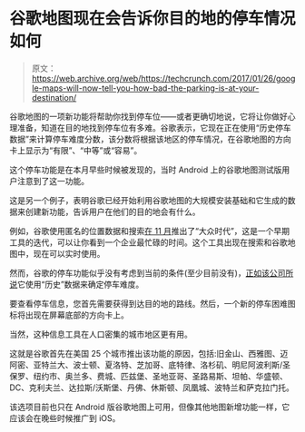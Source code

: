 # 谷歌地图现在会告诉你目的地的停车情况如何 

> 原文：<https://web.archive.org/web/https://techcrunch.com/2017/01/26/google-maps-will-now-tell-you-how-bad-the-parking-is-at-your-destination/>

谷歌地图的一项新功能将帮助你找到停车位——或者更确切地说，它将让你做好心理准备，知道在目的地找到停车位有多难。谷歌表示，它现在正在使用“历史停车数据”来计算停车难度分数，该分数将根据该地区的停车情况，在谷歌地图的方向卡上显示为“有限”、“中等”或“容易”。

这个停车功能是在本月早些时候被发现的，当时 Android 上的谷歌地图测试版用户注意到了这一功能。

这是另一个例子，表明谷歌已经开始利用谷歌地图的大规模安装基础和它生成的数据来创建新功能，告诉用户在他们的目的地会有什么。

例如，谷歌使用匿名的位置数据和搜索[在 11 月](https://web.archive.org/web/20221006172015/https://beta.techcrunch.com/2016/11/21/google-can-now-tell-you-how-busy-a-place-is-before-you-arrive-in-real-time/)推出了“大众时代”，这是一个早期工具的迭代，可以让你看到一个企业最忙碌的时间。这个工具出现在搜索和谷歌地图中，现在可以实时使用。

然而，谷歌的停车功能似乎没有考虑到当前的条件(至少目前没有)，[正如该公司所说](https://web.archive.org/web/20221006172015/https://blog.google/products/maps/know-you-go-parking-difficulty-google-maps/)它使用“历史”数据来确定停车难度。

要查看停车信息，您首先需要获得到达目的地的路线。然后，一个新的停车困难图标将出现在屏幕底部的方向卡上。

当然，这种信息工具在人口密集的城市地区更有用。

这就是谷歌首先在美国 25 个城市推出该功能的原因，包括:旧金山、西雅图、迈阿密、亚特兰大、波士顿、夏洛特、芝加哥、底特律、洛杉矶、明尼阿波利斯/圣保罗、纽约市、奥兰多、费城、匹兹堡、圣地亚哥、圣路易斯、坦帕、华盛顿、DC、克利夫兰、达拉斯/沃斯堡、丹佛、休斯顿、凤凰城、波特兰和萨克拉门托。

该选项目前也只在 Android 版谷歌地图上可用，但像其他地图新增功能一样，它应该会在晚些时候推广到 iOS。